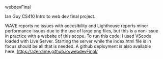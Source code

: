 webdevFinal

Ian Guy
CS410 Intro to web dev final project.

WAVE reports no issues with accesibility and Lighthouse reports minor performance issues due to the use of large png files, but this is a non-issue in practice with a website of this scope. 
To run this code, I used VScode loaded with Live Server. Starting the server while the index.html file is in focus should be all that is needed. A github deployment is also available here: https://azerdime.github.io/webdevFinal/